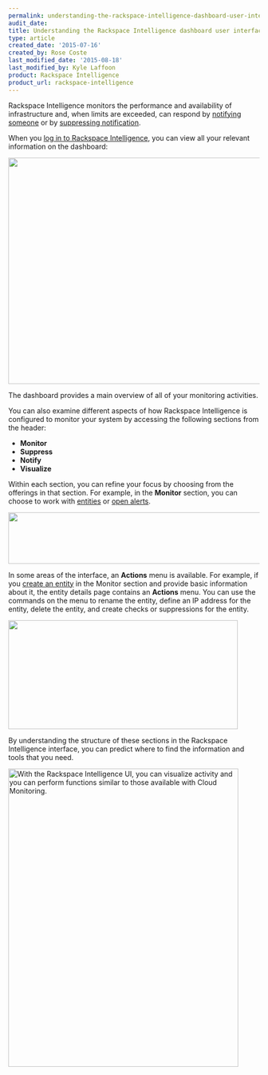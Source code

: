 ```yaml
---
permalink: understanding-the-rackspace-intelligence-dashboard-user-interface/
audit_date:
title: Understanding the Rackspace Intelligence dashboard user interface
type: article
created_date: '2015-07-16'
created_by: Rose Coste
last_modified_date: '2015-08-18'
last_modified_by: Kyle Laffoon
product: Rackspace Intelligence
product_url: rackspace-intelligence
---
```


Rackspace Intelligence monitors the performance and availability of
infrastructure and, when limits are exceeded, can respond by [notifying
someone](/how-to/working-with-rackspace-intelligence-notification-plans) or
by [suppressing
notification](/how-to/working-with-notification-suppressions-in-rackspace-intelligence).

When you [log in to Rackspace
Intelligence](/how-to/logging-in-to-the-rackspace-intelligence-dashboard),
you can view all your relevant information on the dashboard:

<img src="{% asset_path rackspace-intelligence/understanding-the-rackspace-intelligence-dashboard-user-interface/intelligence-dashboard-overview.png %}" width="895" height="453" />

The dashboard provides a main overview of all of your monitoring
activities.

You can also examine different aspects of how Rackspace Intelligence is
configured to monitor your system by accessing the following sections
from the header:

-   **Monitor**
-   **Suppress**
-   **Notify**
-   **Visualize**

Within each section, you can refine your focus by choosing from the
offerings in that section. For example, in the **Monitor** section, you can
choose to work
with [entities](/how-to/monitoring-entities-with-rackspace-intelligence) or [open
alerts](/how-to/monitoring-open-alerts-with-rackspace-intelligence).

<img src="{% asset_path rackspace-intelligence/understanding-the-rackspace-intelligence-dashboard-user-interface/intelligence-dashboard-top-bar.png %}" width="738" height="103" />

In some areas of the interface, an **Actions** menu is available. For
example, if you [create an
entity](/how-to/monitoring-entities-with-rackspace-intelligence#create-entities)
in the Monitor section and provide basic information about it, the
entity details page contains an **Actions** menu. You can use the
commands on the menu to rename the entity, define an IP address for the
entity, delete the entity, and create checks or suppressions for the
entity.

<img src="{% asset_path rackspace-intelligence/understanding-the-rackspace-intelligence-dashboard-user-interface/intelligence-create-entity-actions.png %}" width="460" height="218" />

By understanding the structure of these sections in the Rackspace
Intelligence interface, you can predict where to find the information
and tools that you need.

<img src="{% asset_path rackspace-intelligence/understanding-the-rackspace-intelligence-dashboard-user-interface/intelligence-ui-461x597.png %}" alt="With the Rackspace Intelligence UI, you can visualize activity and you can perform functions similar to those available with Cloud Monitoring." width="461" height="597" />
